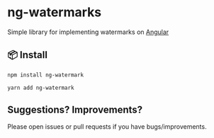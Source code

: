 # ng-watermarks

Simple library for implementing watermarks on [Angular ](https://angular.io/) 


## 📦 Install

```bash
npm install ng-watermark
```

```bash
yarn add ng-watermark
```


## Suggestions? Improvements?

Please open issues or pull requests if you have bugs/improvements.
